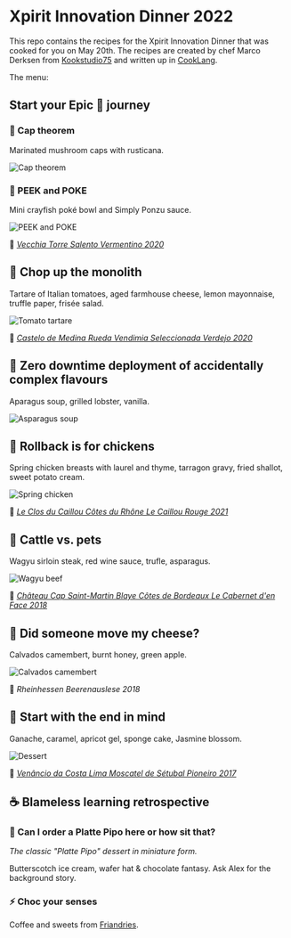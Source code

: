 # Xpirit Innovation Dinner 2022

This repo contains the recipes for the Xpirit Innovation Dinner that was cooked for you on May 20th. The recipes are created by chef Marco Derksen from [Kookstudio75](http://www.kookstudio75.nl) and written up in [CookLang](https://cooklang.org).

The menu:

## Start your Epic 💩 journey

### 🍄 Cap theorem

Marinated mushroom caps with rusticana.

![Cap theorem](0-Start%20your%20Epic%20Shit%20journey/Cap%20theorem.jpg)

### 🍜 PEEK and POKE

Mini crayfish poké bowl and Simply Ponzu sauce.

![PEEK and POKE](0-Start%20your%20Epic%20Shit%20journey/PEEK%20and%20POKE.jpg)

🍷 [_Vecchia Torre Salento Vermentino 2020_](https://www.appeldoorn.nl/product/1046220111/vecchia-torre-salento-vermentino-2020)

## 🍅 Chop up the monolith

Tartare of Italian tomatoes, aged farmhouse cheese, lemon mayonnaise, truffle paper, frisée salad.

![Tomato tartare](1-Chop%20up%20the%20monolith/Tomato%20tartare.jpg)

🍷 [_Castelo de Medina Rueda Vendimia Seleccionada Verdejo 2020_](https://www.appeldoorn.nl/product/1050160111/castelo-de-medina-rueda-vendimia-seleccionada-verdejo-2020)

## 🦞 Zero downtime deployment of accidentally complex flavours

Aparagus soup, grilled lobster, vanilla.

![Asparagus soup](2-Zero%20downtime%20deployment%20of%20accidentally%20complex%20flavours/Asparagus%20soup.jpg)

## 🐣 Rollback is for chickens

Spring chicken breasts with laurel and thyme, tarragon gravy, fried shallot, sweet potato cream.

![Spring chicken](3-Rollback%20is%20for%20chickens/Spring%20chicken%20breast.jpg)

🍷 [_Le Clos du Caillou Côtes du Rhône Le Caillou Rouge 2021_](https://www.appeldoorn.nl/product/1057490111/le-clos-du-caillou-cotes-du-rhone-le-caillou-rouge-2021)

## 🥩 Cattle vs. pets

Wagyu sirloin steak, red wine sauce, trufle, asparagus.

![Wagyu beef](4-Cattle%20vs.%20pets/Wagyu%20sirloin%20steak.jpg)

🍷 [_Château Cap Saint-Martin Blaye Côtes de Bordeaux Le Cabernet d'en Face 2018_](https://www.appeldoorn.nl/product/1052380111/chateau-cap-saint-martin-blaye-cotes-de-bordeaux-le-cabernet-den-face-2018)

## 🧀 Did someone move my cheese?

Calvados camembert, burnt honey, green apple.

![Calvados camembert](5-Did%20someone%20move%20my%20cheese/Camembert%20calvados.jpg)

🍷 _Rheinhessen Beerenauslese 2018_

## 🍧 Start with the end in mind

Ganache, caramel, apricot gel, sponge cake, Jasmine blossom.

![Dessert](6-Start%20with%20the%20end%20in%20mind/Parfait.jpg)

🍷 [_Venâncio da Costa Lima Moscatel de Sétubal Pioneiro 2017_](https://www.appeldoorn.nl/product/1054370111/venancio-da-costa-lima-moscatel-de-setubal-pioneiro-2017)

## ☕️ Blameless learning retrospective

### 🤡 Can I order a Platte Pipo here or how sit that?

_The classic "Platte Pipo" dessert in miniature form._

Butterscotch ice cream, wafer hat & chocolate fantasy. Ask Alex for the background story.

### ⚡ Choc your senses

Coffee and sweets from [Friandries](https://www.friandries.nl).
